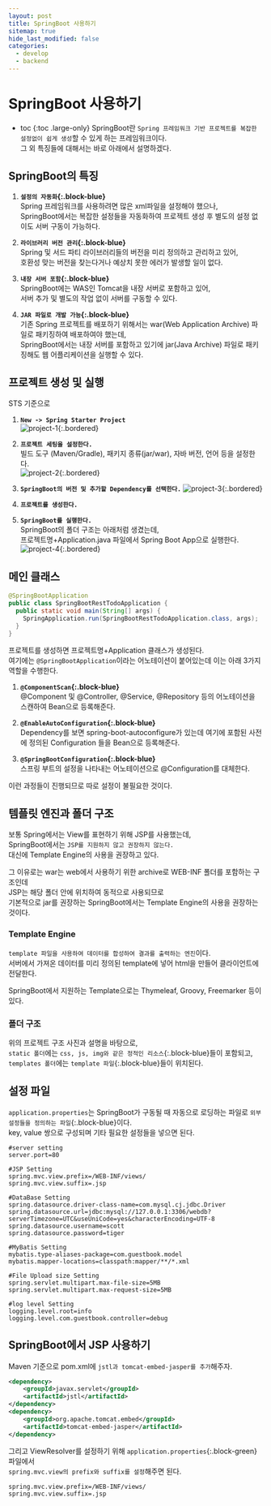 ```yaml
---
layout: post
title: SpringBoot 사용하기 
sitemap: true
hide_last_modified: false
categories:
  - develop
  - backend
---
```


# SpringBoot 사용하기 
* toc
{:toc .large-only}
SpringBoot란 `Spring 프레임워크 기반 프로젝트를 복잡한 설정없이 쉽게 생성`할 수 있게 하는 프레임워크이다.  
그 외 특징들에 대해서는 바로 아래에서 설명하겠다.

## SpringBoot의 특징
1. **`설정의 자동화`{:.block-blue}**  
Spring 프레임워크를 사용하려면 많은 xml파일을 설정해야 했으나,  
SpringBoot에서는 복잡한 설정들을 자동화하여 프로젝트 생성 후 별도의 설정 없이도 서버 구동이 가능하다.

2. **`라이브러리 버전 관리`{:.block-blue}**  
Spring 및 서드 파티 라이브러리들의 버전을 미리 정의하고 관리하고 있어,  
호환성 맞는 버전을 찾는다거나 예상치 못한 에러가 발생할 일이 없다.

3. **`내장 서버 포함`{:.block-blue}**  
SpringBoot에는 WAS인 Tomcat을 내장 서버로 포함하고 있어,  
서버 추가 및 별도의 작업 없이 서버를 구동할 수 있다.

4. **`JAR 파일로 개발 가능`{:.block-blue}**  
기존 Spring 프로젝트를 배포하기 위해서는 war(Web Application Archive) 파일로 패키징하여 배포하여야 했는데,   
SpringBoot에서는 내장 서버를 포함하고 있기에 jar(Java Archive) 파일로 패키징해도 웹 어플리케이션을 실행할 수 있다.

## 프로젝트 생성 및 실행
STS 기준으로
1. **`New -> Spring Starter Project`**  
![project-1](/assets/img/blog/develop/back/springboot/project-1.jpg){:.bordered}

2. **`프로젝트 세팅을 설정한다.`**  
빌드 도구 (Maven/Gradle), 패키지 종류(jar/war), 자바 버전, 언어 등을 설정한다.  
![project-2](/assets/img/blog/develop/back/springboot/project-2.jpg){:.bordered}

3. **`SpringBoot의 버전 및 추가할 Dependency를 선택한다.`**
![project-3](/assets/img/blog/develop/back/springboot/project-3.jpg){:.bordered}

4. **`프로젝트를 생성한다.`**

5. **`SpringBoot를 실행한다.`**  
SpringBoot의 폴더 구조는 아래처럼 생겼는데,  
프로젝트명+Application.java 파일에서 Spring Boot App으로 실행한다.  
![project-4](/assets/img/blog/develop/back/springboot/project-4.jpg){:.bordered}

## 메인 클래스

```java
@SpringBootApplication
public class SpringBootRestTodoApplication {
  public static void main(String[] args) {
    SpringApplication.run(SpringBootRestTodoApplication.class, args);
  }
}
```
프로젝트를 생성하면 프로젝트명+Application 클래스가 생성된다.  
여기에는 `@SpringBootApplication`이라는 어노테이션이 붙어있는데 이는 아래 3가지 역할을 수행한다.

1. **`@ComponentScan`{:.block-blue}**  
@Component 및 @Controller, @Service, @Repository 등의 어노테이션을 스캔하여 Bean으로 등록해준다.

2. **`@EnableAutoConfiguration`{:.block-blue}**  
Dependency를 보면 spring-boot-autoconfigure가 있는데 여기에 포함된 사전에 정의된 Configuration 들을 Bean으로 등록해준다.

3. **`@SpringBootConfiguration`{:.block-blue}**  
스프링 부트의 설정을 나타내는 어노테이션으로 @Configuration를 대체한다.

이런 과정들이 진행되므로 따로 설정이 불필요한 것이다.

## 템플릿 엔진과 폴더 구조
보통 Spring에서는 View를 표현하기 위해 JSP를 사용했는데,  
SpringBoot에서는 `JSP를 지원하지 않고 권장하지 않는다.`  
대신에 Template Engine의 사용을 권장하고 있다.

그 이유로는 war는 web에서 사용하기 위한 archive로 WEB-INF 폴더를 포함하는 구조인데  
JSP는 해당 폴더 안에 위치하여 동적으로 사용되므로  
기본적으로 jar를 권장하는 SpringBoot에서는 Template Engine의 사용을 권장하는 것이다.

### Template Engine
`template 파일을 사용하여 데이터를 합성하여 결과를 출력하는 엔진`이다.  
서버에서 가져온 데이터를 미리 정의된 template에 넣어 html을 만들어 클라이언트에 전달한다.  

SpringBoot에서 지원하는 Template으로는 Thymeleaf, Groovy, Freemarker 등이 있다.

### 폴더 구조
위의 프로젝트 구조 사진과 설명을 바탕으로,  
`static 폴더`에는 `css, js, img와 같은 정적인 리소스`{:.block-blue}들이 포함되고,  
`templates 폴더`에는 `template 파일`{:.block-blue}들이 위치된다.

## 설정 파일
`application.properties`는 SpringBoot가 구동될 때 자동으로 로딩하는 파일로 `외부 설정들을 정의하는 파일`{:.block-blue}이다.  
key, value 쌍으로 구성되며 기타 필요한 설정들을 넣으면 된다.

```properties
#server setting
server.port=80

#JSP Setting
spring.mvc.view.prefix=/WEB-INF/views/
spring.mvc.view.suffix=.jsp

#DataBase Setting
spring.datasource.driver-class-name=com.mysql.cj.jdbc.Driver
spring.datasource.url=jdbc:mysql://127.0.0.1:3306/webdb?serverTimezone=UTC&useUniCode=yes&characterEncoding=UTF-8
spring.datasource.username=scott
spring.datasource.password=tiger

#MyBatis Setting
mybatis.type-aliases-package=com.guestbook.model
mybatis.mapper-locations=classpath:mapper/**/*.xml

#File Upload size Setting
spring.servlet.multipart.max-file-size=5MB
spring.servlet.multipart.max-request-size=5MB

#log level Setting
logging.level.root=info
logging.level.com.guestbook.controller=debug
```

## SpringBoot에서 JSP 사용하기
Maven 기준으로 pom.xml에 `jstl과 tomcat-embed-jasper를 추가`해주자.

```xml
<dependency>
    <groupId>javax.servlet</groupId>
    <artifactId>jstl</artifactId>
</dependency>		
<dependency>
    <groupId>org.apache.tomcat.embed</groupId>
    <artifactId>tomcat-embed-jasper</artifactId>
</dependency>
```

그리고 ViewResolver를 설정하기 위해 `application.properties`{:.block-green} 파일에서  
`spring.mvc.view의 prefix와 suffix를 설정`해주면 된다.

```properties
spring.mvc.view.prefix=/WEB-INF/views/
spring.mvc.view.suffix=.jsp
```